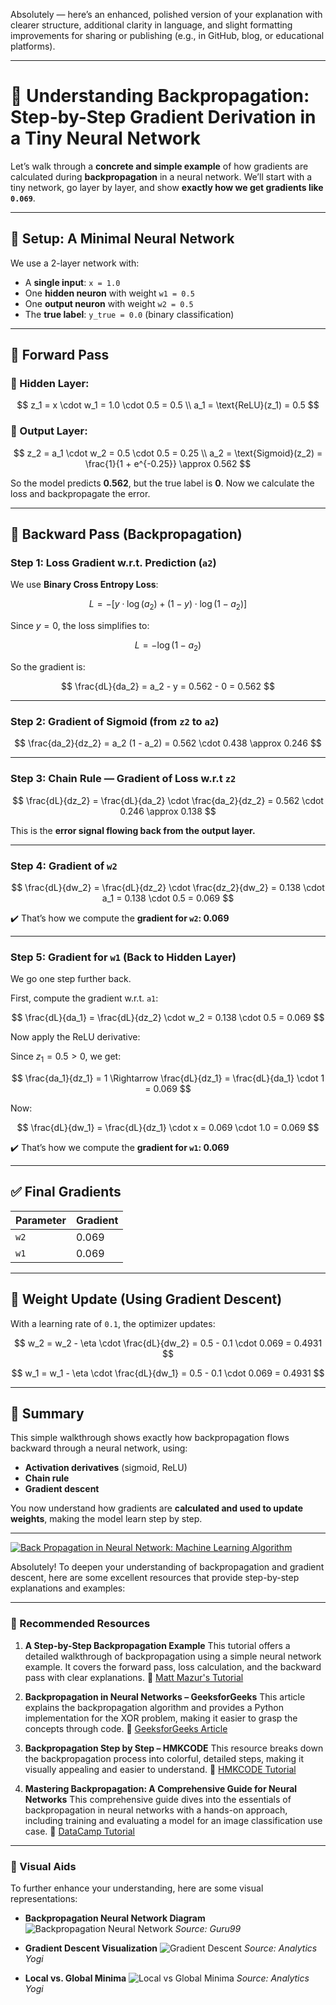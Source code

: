 Absolutely — here’s an enhanced, polished version of your explanation with clearer structure, additional clarity in language, and slight formatting improvements for sharing or publishing (e.g., in GitHub, blog, or educational platforms).

---

# 🧠 Understanding Backpropagation: Step-by-Step Gradient Derivation in a Tiny Neural Network

Let’s walk through a **concrete and simple example** of how gradients are calculated during **backpropagation** in a neural network. We’ll start with a tiny network, go layer by layer, and show **exactly how we get gradients like `0.069`**.

---

## 🔧 Setup: A Minimal Neural Network

We use a 2-layer network with:

* A **single input**: `x = 1.0`
* One **hidden neuron** with weight `w1 = 0.5`
* One **output neuron** with weight `w2 = 0.5`
* The **true label**: `y_true = 0.0` (binary classification)

---

## 🔁 Forward Pass

### 🧩 Hidden Layer:

$$
z_1 = x \cdot w_1 = 1.0 \cdot 0.5 = 0.5 \\
a_1 = \text{ReLU}(z_1) = 0.5
$$

### 🧮 Output Layer:

$$
z_2 = a_1 \cdot w_2 = 0.5 \cdot 0.5 = 0.25 \\
a_2 = \text{Sigmoid}(z_2) = \frac{1}{1 + e^{-0.25}} \approx 0.562
$$

So the model predicts **0.562**, but the true label is **0**. Now we calculate the loss and backpropagate the error.

---

## 🔄 Backward Pass (Backpropagation)

### Step 1: Loss Gradient w\.r.t. Prediction (`a2`)

We use **Binary Cross Entropy Loss**:

$$
L = -\left[y \cdot \log(a_2) + (1 - y) \cdot \log(1 - a_2)\right]
$$

Since $y = 0$, the loss simplifies to:

$$
L = -\log(1 - a_2)
$$

So the gradient is:

$$
\frac{dL}{da_2} = a_2 - y = 0.562 - 0 = 0.562
$$

---

### Step 2: Gradient of Sigmoid (from `z2` to `a2`)

$$
\frac{da_2}{dz_2} = a_2 (1 - a_2) = 0.562 \cdot 0.438 \approx 0.246
$$

---

### Step 3: Chain Rule — Gradient of Loss w\.r.t `z2`

$$
\frac{dL}{dz_2} = \frac{dL}{da_2} \cdot \frac{da_2}{dz_2} = 0.562 \cdot 0.246 \approx 0.138
$$

This is the **error signal flowing back from the output layer.**

---

### Step 4: Gradient of `w2`

$$
\frac{dL}{dw_2} = \frac{dL}{dz_2} \cdot \frac{dz_2}{dw_2} = 0.138 \cdot a_1 = 0.138 \cdot 0.5 = 0.069
$$

✔️ That’s how we compute the **gradient for `w2`: 0.069**

---

### Step 5: Gradient for `w1` (Back to Hidden Layer)

We go one step further back.

First, compute the gradient w\.r.t. `a1`:

$$
\frac{dL}{da_1} = \frac{dL}{dz_2} \cdot w_2 = 0.138 \cdot 0.5 = 0.069
$$

Now apply the ReLU derivative:

Since $z_1 = 0.5 > 0$, we get:

$$
\frac{da_1}{dz_1} = 1
\Rightarrow \frac{dL}{dz_1} = \frac{dL}{da_1} \cdot 1 = 0.069
$$

Now:

$$
\frac{dL}{dw_1} = \frac{dL}{dz_1} \cdot x = 0.069 \cdot 1.0 = 0.069
$$

✔️ That’s how we compute the **gradient for `w1`: 0.069**

---

## ✅ Final Gradients

| Parameter | Gradient |
| --------- | -------- |
| `w2`      | 0.069    |
| `w1`      | 0.069    |

---

## 🧮 Weight Update (Using Gradient Descent)

With a learning rate of `0.1`, the optimizer updates:

$$
w_2 = w_2 - \eta \cdot \frac{dL}{dw_2} = 0.5 - 0.1 \cdot 0.069 = 0.4931
$$

$$
w_1 = w_1 - \eta \cdot \frac{dL}{dw_1} = 0.5 - 0.1 \cdot 0.069 = 0.4931
$$

---

## 🔁 Summary

This simple walkthrough shows exactly how backpropagation flows backward through a neural network, using:

* **Activation derivatives** (sigmoid, ReLU)
* **Chain rule**
* **Gradient descent**

You now understand how gradients are **calculated and used to update weights**, making the model learn step by step.

---

[![Back Propagation in Neural Network: Machine Learning Algorithm](https://tse1.mm.bing.net/th?id=OIP.GOmyJGzqoxcPYnEpXoU_kAHaD2\&pid=Api)](https://www.guru99.com/backpropogation-neural-network.html)

Absolutely! To deepen your understanding of backpropagation and gradient descent, here are some excellent resources that provide step-by-step explanations and examples:

---

### 🔗 Recommended Resources

1. **A Step-by-Step Backpropagation Example**
   This tutorial offers a detailed walkthrough of backpropagation using a simple neural network example. It covers the forward pass, loss calculation, and the backward pass with clear explanations.
   🔗 [Matt Mazur's Tutorial](https://mattmazur.com/2015/03/17/a-step-by-step-backpropagation-example/)

2. **Backpropagation in Neural Networks – GeeksforGeeks**
   This article explains the backpropagation algorithm and provides a Python implementation for the XOR problem, making it easier to grasp the concepts through code.
   🔗 [GeeksforGeeks Article](https://www.geeksforgeeks.org/backpropagation-in-neural-network/)

3. **Backpropagation Step by Step – HMKCODE**
   This resource breaks down the backpropagation process into colorful, detailed steps, making it visually appealing and easier to understand.
   🔗 [HMKCODE Tutorial](https://hmkcode.com/ai/backpropagation-step-by-step/)

4. **Mastering Backpropagation: A Comprehensive Guide for Neural Networks**
   This comprehensive guide dives into the essentials of backpropagation in neural networks with a hands-on approach, including training and evaluating a model for an image classification use case.
   🔗 [DataCamp Tutorial](https://www.datacamp.com/tutorial/mastering-backpropagation)

---

### 🧠 Visual Aids

To further enhance your understanding, here are some visual representations:

* **Backpropagation Neural Network Diagram**
  ![Backpropagation Neural Network](https://www.guru99.com/images/1/032618_0613_BackPropaga1.png)
  *Source: Guru99*

* **Gradient Descent Visualization**
  ![Gradient Descent](https://vitalflux.com/wp-content/uploads/2019/10/gradient-descent-3d.png)
  *Source: Analytics Yogi*

* **Local vs. Global Minima**
  ![Local vs Global Minima](https://vitalflux.com/wp-content/uploads/2019/10/local-global-minima.png)
  *Source: Analytics Yogi*

